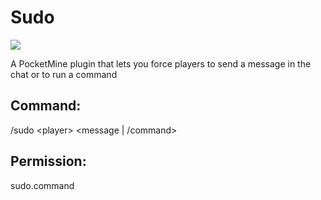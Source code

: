 # Sudo
[![](https://poggit.pmmp.io/shield.state/Sudo)](https://poggit.pmmp.io/p/Sudo)

A PocketMine plugin that lets you force players to send a message in the chat or to run a command

## Command:
/sudo \<player\> \<message | /command\>
  
## Permission:
sudo.command
